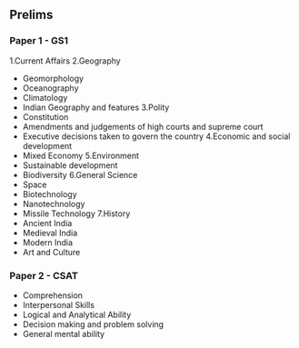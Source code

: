 ## Prelims

### Paper 1 - GS1
1.Current Affairs
2.Geography
 - Geomorphology
 - Oceanography
 - Climatology
 - Indian Geography and features
3.Polity
 - Constitution
 - Amendments and judgements of high courts and supreme court
 - Executive decisions taken to govern the country
4.Economic and social development
 - Mixed Economy
5.Environment
 - Sustainable development
 - Biodiversity
6.General Science
 - Space
 - Biotechnology
 - Nanotechnology
 - Missile Technology
7.History
 - Ancient India
 - Medieval India
 - Modern India
 - Art and Culture

### Paper 2 - CSAT

- Comprehension
- Interpersonal Skills
- Logical and Analytical Ability
- Decision making and problem solving
- General mental ability
